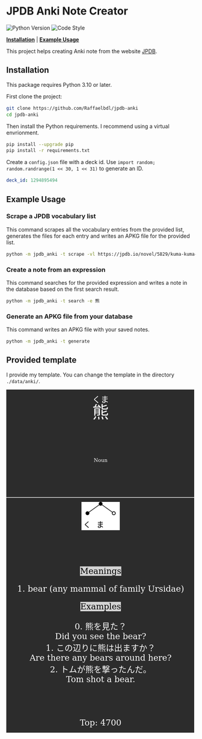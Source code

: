 # JPDB Anki Note Creator

![Python Version](https://img.shields.io/badge/Python->=3.10-blue)
![Code Style](https://img.shields.io/badge/Code_Style-black-black)

[**Installation**](#installation) 
| [**Example Usage**](#example-usage)

This project helps creating Anki note from the website [JPDB](https://jpdb.io/).

## Installation
This package requires Python 3.10 or later.

First clone the project:
```bash
git clone https://github.com/Raffaelbdl/jpdb-anki
cd jpdb-anki
```

Then install the Python requirements. I recommend using a virtual envrionment.
```bash
pip install --upgrade pip
pip install -r requirements.txt
```

Create a `config.json` file with a deck id. Use `import random; random.randrange(1 << 30, 1 << 31)` to generate an ID.
```yaml
deck_id: 1294895494
```

## Example Usage
### Scrape a JPDB vocabulary list

This command scrapes all the vocabulary entries from the provided list, generates the files for each entry and writes an APKG file for the provided list.

```bash
python -m jpdb_anki -t scrape -vl https://jpdb.io/novel/5829/kuma-kuma-kuma-bear/vocabulary-list
```

### Create a note from an expression

This command searches for the provided expression and writes a note in the database based on the first search result.

```bash
python -m jpdb_anki -t search -e 熊
```

### Generate an APKG file from your database

This command writes an APKG file with your saved notes.

```bash
python -m jpdb_anki -t generate
```


## Provided template
I provide my template. You can change the template in the directory `./data/anki/`.

![kuma](./resources/kuma.png)